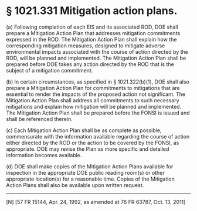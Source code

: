 # § 1021.331   Mitigation action plans.

(a) Following completion of each EIS and its associated ROD, DOE shall prepare a Mitigation Action Plan that addresses mitigation commitments expressed in the ROD. The Mitigation Action Plan shall explain how the corresponding mitigation measures, designed to mitigate adverse environmental impacts associated with the course of action directed by the ROD, will be planned and implemented. The Mitigation Action Plan shall be prepared before DOE takes any action directed by the ROD that is the subject of a mitigation commitment. 


(b) In certain circumstances, as specified in § 1021.322(b)(1), DOE shall also prepare a Mitigation Action Plan for commitments to mitigations that are essential to render the impacts of the proposed action not significant. The Mitigation Action Plan shall address all commitments to such necessary mitigations and explain how mitigation will be planned and implemented. The Mitigation Action Plan shall be prepared before the FONSI is issued and shall be referenced therein.


(c) Each Mitigation Action Plan shall be as complete as possible, commensurate with the information available regarding the course of action either directed by the ROD or the action to be covered by the FONSI, as appropriate. DOE may revise the Plan as more specific and detailed information becomes available.


(d) DOE shall make copies of the Mitigation Action Plans available for inspection in the appropriate DOE public reading room(s) or other appropriate location(s) for a reasonable time. Copies of the Mitigation Action Plans shall also be available upon written request.



---

[N] [57 FR 15144, Apr. 24, 1992, as amended at 76 FR 63787, Oct. 13, 2011]




